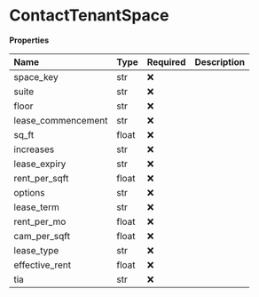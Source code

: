 # ContactTenantSpace

**Properties**

| Name               | Type  | Required | Description |
| :----------------- | :---- | :------- | :---------- |
| space_key          | str   | ❌       |             |
| suite              | str   | ❌       |             |
| floor              | str   | ❌       |             |
| lease_commencement | str   | ❌       |             |
| sq_ft              | float | ❌       |             |
| increases          | str   | ❌       |             |
| lease_expiry       | str   | ❌       |             |
| rent_per_sqft      | float | ❌       |             |
| options            | str   | ❌       |             |
| lease_term         | str   | ❌       |             |
| rent_per_mo        | float | ❌       |             |
| cam_per_sqft       | float | ❌       |             |
| lease_type         | str   | ❌       |             |
| effective_rent     | float | ❌       |             |
| tia                | str   | ❌       |             |

<!-- This file was generated by liblab | https://liblab.com/ -->

